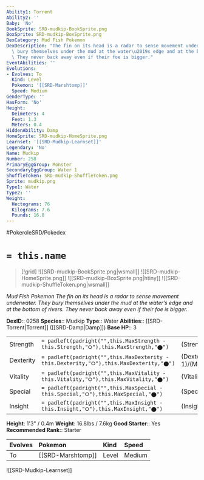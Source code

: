 ```yaml
---
Ability1: Torrent
Ability2: ''
Baby: 'No'
BookSprite: SRD-mudkip-BookSprite.png
BoxSprite: SRD-mudkip-BoxSprite.png
DexCategory: Mud Fish Pokemon
DexDescription: "The fin on its head is a radar to sense movement underwater. They\
  \ bury themselves under the mud at the water\u2019s edge and at the bottom of rivers.\
  \ They never back away even if their foe is bigger."
EventAbilities: ''
Evolutions:
- Evolves: To
  Kind: Level
  Pokemon: '[[SRD-Marshtomp]]'
  Speed: Medium
GenderType: ''
HasForm: 'No'
Height:
  Deimeters: 4
  Feet: 1.3
  Meters: 0.4
HiddenAbility: Damp
HomeSprite: SRD-mudkip-HomeSprite.png
Learnset: '[[SRD-Mudkip-Learnset]]'
Legendary: 'No'
Name: Mudkip
Number: 258
PrimaryEggGroup: Monster
SecondaryEggGroup: Water 1
ShuffleToken: SRD-mudkip-ShuffleToken.png
Sprite: mudkip.png
Type1: Water
Type2: ''
Weight:
  Hectograms: 76
  Kilograms: 7.6
  Pounds: 16.8
---
```


#PokeroleSRD/Pokedex

# `= this.name`

> [!grid]
> ![[SRD-mudkip-BookSprite.png|wsmall]]
> ![[SRD-mudkip-HomeSprite.png]]
> ![[SRD-mudkip-BoxSprite.png|htiny]]
> ![[SRD-mudkip-ShuffleToken.png|wsmall]]


*Mud Fish Pokemon*
*The fin on its head is a radar to sense movement underwater. They bury themselves under the mud at the water’s edge and at the bottom of rivers. They never back away even if their foe is bigger.*

**DexID**:: 0258
**Species**:: Mudkip
**Type**:: Water
**Abilities**:: [[SRD-Torrent|Torrent]] ([[SRD-Damp|Damp]])
**Base HP**:: 3

|           |                                                                                        |                                          |
| --------- | -------------------------------------------------------------------------------------- | ---------------------------------------- |
| Strength  | `= padleft(padright("",this.MaxStrength - this.Strength,"⭘"),this.MaxStrength,"⬤")`    | (Strength::2)/(MaxStrength::5)   |
| Dexterity | `= padleft(padright("",this.MaxDexterity - this.Dexterity,"⭘"),this.MaxDexterity,"⬤")` | (Dexterity:: 1)/(MaxDexterity::3) |
| Vitality  | `= padleft(padright("",this.MaxVitality - this.Vitality,"⭘"),this.MaxVitality,"⬤")`    | (Vitality::2)/(MaxVitality::4)   |
| Special   | `= padleft(padright("",this.MaxSpecial - this.Special,"⭘"),this.MaxSpecial,"⬤")`       | (Special::2)/(MaxSpecial::4)     |
| Insight   | `= padleft(padright("",this.MaxInsight - this.Insight,"⭘"),this.MaxInsight,"⬤")`       | (Insight::2)/(MaxInsight::4)     |

**Height**: 1'3" / 0.4m
**Weight**: 16.8lbs / 7.6kg
**Good Starter**:: Yes
**Recommended Rank**:: Starter

| Evolves   | Pokemon           | Kind   | Speed   |
|:----------|:------------------|:-------|:--------|
| To        | [[SRD-Marshtomp]] | Level  | Medium  |

![[SRD-Mudkip-Learnset]]